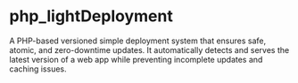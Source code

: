 # php_lightDeployment
A PHP-based versioned simple deployment system that ensures safe, atomic, and zero-downtime updates. It automatically detects and serves the latest version of a web app while preventing incomplete updates and caching issues.
